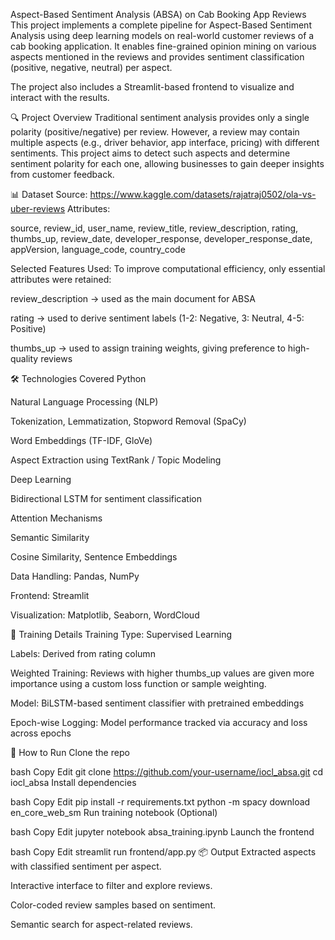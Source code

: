 Aspect-Based Sentiment Analysis (ABSA) on Cab Booking App Reviews
This project implements a complete pipeline for Aspect-Based Sentiment Analysis using deep learning models on real-world customer reviews of a cab booking application. It enables fine-grained opinion mining on various aspects mentioned in the reviews and provides sentiment classification (positive, negative, neutral) per aspect.

The project also includes a Streamlit-based frontend to visualize and interact with the results.

🔍 Project Overview
Traditional sentiment analysis provides only a single polarity (positive/negative) per review. However, a review may contain multiple aspects (e.g., driver behavior, app interface, pricing) with different sentiments. This project aims to detect such aspects and determine sentiment polarity for each one, allowing businesses to gain deeper insights from customer feedback.

📊 Dataset
Source: https://www.kaggle.com/datasets/rajatraj0502/ola-vs-uber-reviews
Attributes:

source, review_id, user_name, review_title, review_description, rating, thumbs_up, review_date, developer_response, developer_response_date, appVersion, language_code, country_code

Selected Features Used:
To improve computational efficiency, only essential attributes were retained:

review_description → used as the main document for ABSA

rating → used to derive sentiment labels (1-2: Negative, 3: Neutral, 4-5: Positive)

thumbs_up → used to assign training weights, giving preference to high-quality reviews

🛠️ Technologies Covered
Python

Natural Language Processing (NLP)

Tokenization, Lemmatization, Stopword Removal (SpaCy)

Word Embeddings (TF-IDF, GloVe)

Aspect Extraction using TextRank / Topic Modeling

Deep Learning

Bidirectional LSTM for sentiment classification

Attention Mechanisms

Semantic Similarity

Cosine Similarity, Sentence Embeddings

Data Handling: Pandas, NumPy

Frontend: Streamlit

Visualization: Matplotlib, Seaborn, WordCloud

🧠 Training Details
Training Type: Supervised Learning

Labels: Derived from rating column

Weighted Training: Reviews with higher thumbs_up values are given more importance using a custom loss function or sample weighting.

Model: BiLSTM-based sentiment classifier with pretrained embeddings

Epoch-wise Logging: Model performance tracked via accuracy and loss across epochs

🚀 How to Run
Clone the repo

bash
Copy
Edit
git clone https://github.com/your-username/iocl_absa.git
cd iocl_absa
Install dependencies

bash
Copy
Edit
pip install -r requirements.txt
python -m spacy download en_core_web_sm
Run training notebook (Optional)

bash
Copy
Edit
jupyter notebook absa_training.ipynb
Launch the frontend

bash
Copy
Edit
streamlit run frontend/app.py
📦 Output
Extracted aspects with classified sentiment per aspect.

Interactive interface to filter and explore reviews.

Color-coded review samples based on sentiment.

Semantic search for aspect-related reviews.

